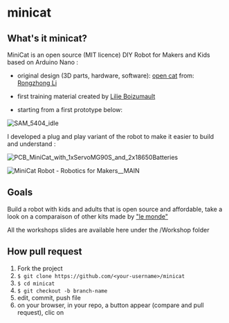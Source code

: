 # minicat
## What's it minicat?
MiniCat is an open source (MIT licence) DIY Robot for Makers and Kids based on Arduino Nano :

- original design (3D parts, hardware, software): [open cat](https://github.com/petoicamp/opencat)
  from: [Rongzhong Li](https://www.linkedin.com/in/rongzhongli/) 

- first training material 
  created by [Lilie Boizumault](https://www.linkedin.com/in/lilie-boizumault/)

- starting from a first prototype below: 


![SAM_5404_idle](https://user-images.githubusercontent.com/53020923/121858495-f6d35c00-ccf6-11eb-98a1-c22c22b4c43e.JPG)



I developed a plug and play variant of the robot to make it easier to build and understand :

![PCB_MiniCat_with_1xServoMG90S_and_2x18650Batteries](https://user-images.githubusercontent.com/53020923/205628569-87025f2a-f35e-462a-b3d8-c29d196c7b8d.jpg)

![MiniCat Robot - Robotics for Makers__MAIN](https://user-images.githubusercontent.com/53020923/205628944-8312c7c0-417a-4387-8485-7a62c6a06bc0.jpg)


## Goals

Build a robot with kids and adults that is open source and affordable,
take a look on a comparaison of other kits made by ["le monde"](https://www.lemonde.fr/guides-d-achat/article/2020/06/13/les-meilleurs-kits-robots-pour-les-debutants_6042730_5306571.html)

All the workshops slides are available here under the /Workshop folder

## How pull request

1. Fork the project
2. `$ git clone https://github.com/<your-username>/minicat`
3. `$ cd minicat`
4. `$ git checkout -b branch-name`
5. edit, commit, push file
6. on your browser, in your repo, a button appear (compare and pull request), clic on

